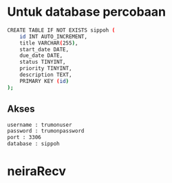 # Untuk database percobaan

```bash
CREATE TABLE IF NOT EXISTS sippoh (
    id INT AUTO_INCREMENT,
    title VARCHAR(255),
    start_date DATE,
    due_date DATE,
    status TINYINT,
    priority TINYINT,
    description TEXT,
    PRIMARY KEY (id)
);
```


## Akses
```sh
username : trumonuser
password : trumonpassword
port : 3306
database : sippoh
```
# neiraRecv
